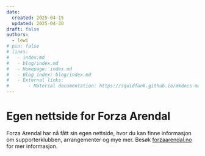 ```yaml
---
date:
  created: 2025-04-15
  updated: 2025-04-30
draft: false
authors:
  - lewi
# pin: false
# links:
#   - index.md
#   - blog/index.md
#   - Homepage: index.md
#   - Blog index: blog/index.md
#   - External links:
#       - Material documentation: https://squidfunk.github.io/mkdocs-material
---
```


# Egen nettside for Forza Arendal

Forza Arendal har nå fått sin egen nettside, hvor du kan finne informasjon om supporterklubben, arrangementer og mye mer. Besøk [forzaarendal.no](https://forzaarendal.no) for mer informasjon.
